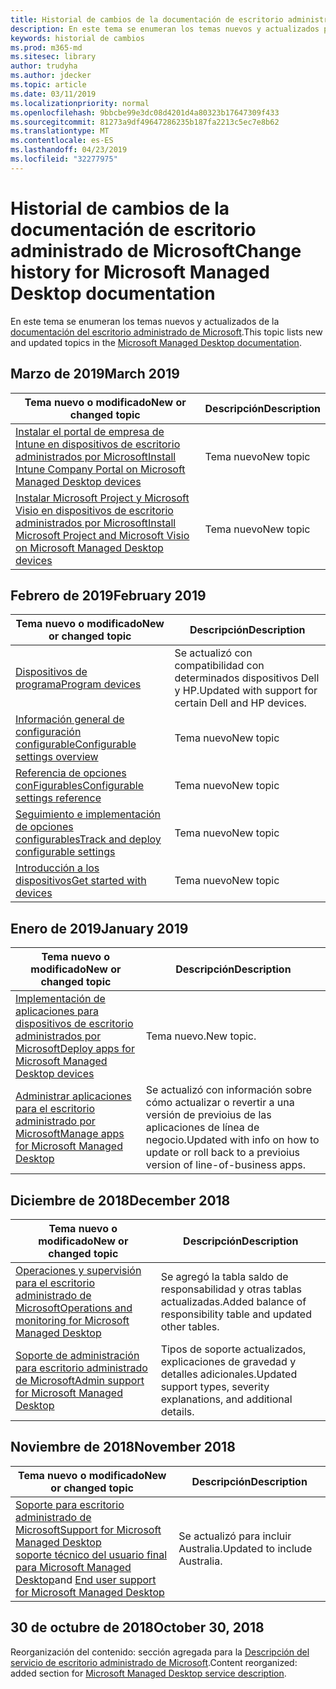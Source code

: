```yaml
---
title: Historial de cambios de la documentación de escritorio administrado de Microsoft
description: En este tema se enumeran los temas nuevos y actualizados para el escritorio administrado por Microsoft.
keywords: historial de cambios
ms.prod: m365-md
ms.sitesec: library
author: trudyha
ms.author: jdecker
ms.topic: article
ms.date: 03/11/2019
ms.localizationpriority: normal
ms.openlocfilehash: 9bbcbe99e3dc08d4201d4a80323b17647309f433
ms.sourcegitcommit: 81273a9df49647286235b187fa2213c5ec7e8b62
ms.translationtype: MT
ms.contentlocale: es-ES
ms.lasthandoff: 04/23/2019
ms.locfileid: "32277975"
---
```

# <a name="change-history-for-microsoft-managed-desktop-documentation"></a><span data-ttu-id="1d4ae-104">Historial de cambios de la documentación de escritorio administrado de Microsoft</span><span class="sxs-lookup"><span data-stu-id="1d4ae-104">Change history for Microsoft Managed Desktop documentation</span></span>

<span data-ttu-id="1d4ae-105">En este tema se enumeran los temas nuevos y actualizados de la [documentación del escritorio administrado de Microsoft](index.yml).</span><span class="sxs-lookup"><span data-stu-id="1d4ae-105">This topic lists new and updated topics in the [Microsoft Managed Desktop documentation](index.yml).</span></span>

## <a name="march-2019"></a><span data-ttu-id="1d4ae-106">Marzo de 2019</span><span class="sxs-lookup"><span data-stu-id="1d4ae-106">March 2019</span></span>
<span data-ttu-id="1d4ae-107">Tema nuevo o modificado</span><span class="sxs-lookup"><span data-stu-id="1d4ae-107">New or changed topic</span></span> | <span data-ttu-id="1d4ae-108">Descripción</span><span class="sxs-lookup"><span data-stu-id="1d4ae-108">Description</span></span>
--- | ---
[<span data-ttu-id="1d4ae-109">Instalar el portal de empresa de Intune en dispositivos de escritorio administrados por Microsoft</span><span class="sxs-lookup"><span data-stu-id="1d4ae-109">Install Intune Company Portal on Microsoft Managed Desktop devices</span></span>](get-started/company-portal.md) | <span data-ttu-id="1d4ae-110">Tema nuevo</span><span class="sxs-lookup"><span data-stu-id="1d4ae-110">New topic</span></span>
[<span data-ttu-id="1d4ae-111">Instalar Microsoft Project y Microsoft Visio en dispositivos de escritorio administrados por Microsoft</span><span class="sxs-lookup"><span data-stu-id="1d4ae-111">Install Microsoft Project and Microsoft Visio on Microsoft Managed Desktop devices</span></span>](get-started/project-visio.md) | <span data-ttu-id="1d4ae-112">Tema nuevo</span><span class="sxs-lookup"><span data-stu-id="1d4ae-112">New topic</span></span>

## <a name="february-2019"></a><span data-ttu-id="1d4ae-113">Febrero de 2019</span><span class="sxs-lookup"><span data-stu-id="1d4ae-113">February 2019</span></span>
<span data-ttu-id="1d4ae-114">Tema nuevo o modificado</span><span class="sxs-lookup"><span data-stu-id="1d4ae-114">New or changed topic</span></span> | <span data-ttu-id="1d4ae-115">Descripción</span><span class="sxs-lookup"><span data-stu-id="1d4ae-115">Description</span></span>
--- | ---
[<span data-ttu-id="1d4ae-116">Dispositivos de programa</span><span class="sxs-lookup"><span data-stu-id="1d4ae-116">Program devices</span></span>](service-description/device-list.md) | <span data-ttu-id="1d4ae-117">Se actualizó con compatibilidad con determinados dispositivos Dell y HP.</span><span class="sxs-lookup"><span data-stu-id="1d4ae-117">Updated with support for certain Dell and HP devices.</span></span>
[<span data-ttu-id="1d4ae-118">Información general de configuración configurable</span><span class="sxs-lookup"><span data-stu-id="1d4ae-118">Configurable settings overview</span></span>](working-with-managed-desktop/config-setting-overview.md) | <span data-ttu-id="1d4ae-119">Tema nuevo</span><span class="sxs-lookup"><span data-stu-id="1d4ae-119">New topic</span></span>
[<span data-ttu-id="1d4ae-120">Referencia de opciones conFigurables</span><span class="sxs-lookup"><span data-stu-id="1d4ae-120">Configurable settings reference</span></span>](working-with-managed-desktop/config-setting-ref.md) | <span data-ttu-id="1d4ae-121">Tema nuevo</span><span class="sxs-lookup"><span data-stu-id="1d4ae-121">New topic</span></span>
[<span data-ttu-id="1d4ae-122">Seguimiento e implementación de opciones configurables</span><span class="sxs-lookup"><span data-stu-id="1d4ae-122">Track and deploy configurable settings</span></span>](working-with-managed-desktop/config-setting-deploy.md) | <span data-ttu-id="1d4ae-123">Tema nuevo</span><span class="sxs-lookup"><span data-stu-id="1d4ae-123">New topic</span></span>
[<span data-ttu-id="1d4ae-124">Introducción a los dispositivos</span><span class="sxs-lookup"><span data-stu-id="1d4ae-124">Get started with devices</span></span>](get-started/get-started-devices.md) | <span data-ttu-id="1d4ae-125">Tema nuevo</span><span class="sxs-lookup"><span data-stu-id="1d4ae-125">New topic</span></span>

## <a name="january-2019"></a><span data-ttu-id="1d4ae-126">Enero de 2019</span><span class="sxs-lookup"><span data-stu-id="1d4ae-126">January 2019</span></span>
<span data-ttu-id="1d4ae-127">Tema nuevo o modificado</span><span class="sxs-lookup"><span data-stu-id="1d4ae-127">New or changed topic</span></span> | <span data-ttu-id="1d4ae-128">Descripción</span><span class="sxs-lookup"><span data-stu-id="1d4ae-128">Description</span></span>
--- | ---
[<span data-ttu-id="1d4ae-129">Implementación de aplicaciones para dispositivos de escritorio administrados por Microsoft</span><span class="sxs-lookup"><span data-stu-id="1d4ae-129">Deploy apps for Microsoft Managed Desktop devices</span></span>](get-started/deploy-apps.md) | <span data-ttu-id="1d4ae-130">Tema nuevo.</span><span class="sxs-lookup"><span data-stu-id="1d4ae-130">New topic.</span></span>
[<span data-ttu-id="1d4ae-131">Administrar aplicaciones para el escritorio administrado por Microsoft</span><span class="sxs-lookup"><span data-stu-id="1d4ae-131">Manage apps for Microsoft Managed Desktop</span></span>](working-with-managed-desktop/manage-apps.md) | <span data-ttu-id="1d4ae-132">Se actualizó con información sobre cómo actualizar o revertir a una versión de previoius de las aplicaciones de línea de negocio.</span><span class="sxs-lookup"><span data-stu-id="1d4ae-132">Updated with info on how to update or roll back to a previoius version of line-of-business apps.</span></span> 

## <a name="december-2018"></a><span data-ttu-id="1d4ae-133">Diciembre de 2018</span><span class="sxs-lookup"><span data-stu-id="1d4ae-133">December 2018</span></span>
<span data-ttu-id="1d4ae-134">Tema nuevo o modificado</span><span class="sxs-lookup"><span data-stu-id="1d4ae-134">New or changed topic</span></span> | <span data-ttu-id="1d4ae-135">Descripción</span><span class="sxs-lookup"><span data-stu-id="1d4ae-135">Description</span></span>
--- | ---
[<span data-ttu-id="1d4ae-136">Operaciones y supervisión para el escritorio administrado de Microsoft</span><span class="sxs-lookup"><span data-stu-id="1d4ae-136">Operations and monitoring for Microsoft Managed Desktop</span></span>](service-description/operations-and-monitoring.md) | <span data-ttu-id="1d4ae-137">Se agregó la tabla saldo de responsabilidad y otras tablas actualizadas.</span><span class="sxs-lookup"><span data-stu-id="1d4ae-137">Added balance of responsibility table and updated other tables.</span></span>
[<span data-ttu-id="1d4ae-138">Soporte de administración para escritorio administrado de Microsoft</span><span class="sxs-lookup"><span data-stu-id="1d4ae-138">Admin support for Microsoft Managed Desktop</span></span>](working-with-managed-desktop/admin-support.md) | <span data-ttu-id="1d4ae-139">Tipos de soporte actualizados, explicaciones de gravedad y detalles adicionales.</span><span class="sxs-lookup"><span data-stu-id="1d4ae-139">Updated support types, severity explanations, and additional details.</span></span>

## <a name="november-2018"></a><span data-ttu-id="1d4ae-140">Noviembre de 2018</span><span class="sxs-lookup"><span data-stu-id="1d4ae-140">November 2018</span></span>

<span data-ttu-id="1d4ae-141">Tema nuevo o modificado</span><span class="sxs-lookup"><span data-stu-id="1d4ae-141">New or changed topic</span></span> | <span data-ttu-id="1d4ae-142">Descripción</span><span class="sxs-lookup"><span data-stu-id="1d4ae-142">Description</span></span>
--- | ---
[<span data-ttu-id="1d4ae-143">Soporte para escritorio administrado de Microsoft</span><span class="sxs-lookup"><span data-stu-id="1d4ae-143">Support for Microsoft Managed Desktop</span></span>](service-description/support.md)<br /><span data-ttu-id="1d4ae-144">[soporte técnico del usuario final para Microsoft Managed Desktop](working-with-managed-desktop/end-user-support.md)</span><span class="sxs-lookup"><span data-stu-id="1d4ae-144">and [End user support for Microsoft Managed Desktop](working-with-managed-desktop/end-user-support.md)</span></span> | <span data-ttu-id="1d4ae-145">Se actualizó para incluir Australia.</span><span class="sxs-lookup"><span data-stu-id="1d4ae-145">Updated to include Australia.</span></span>

## <a name="october-30-2018"></a><span data-ttu-id="1d4ae-146">30 de octubre de 2018</span><span class="sxs-lookup"><span data-stu-id="1d4ae-146">October 30, 2018</span></span>
<span data-ttu-id="1d4ae-147">Reorganización del contenido: sección agregada para la [Descripción del servicio de escritorio administrado de Microsoft](service-description/index.md).</span><span class="sxs-lookup"><span data-stu-id="1d4ae-147">Content reorganized: added section for [Microsoft Managed Desktop service description](service-description/index.md).</span></span> 

